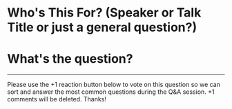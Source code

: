 # Who's This For? (Speaker or Talk Title or just a general question?)

# What's the question?

<!-- if you could leave in the bit below the line, that'd help us out *a lot*, thanks! -->

---

Please use the +1 reaction button below to vote on this question so we can sort and answer the most common questions during the Q&A session. +1 comments will be deleted. Thanks!
